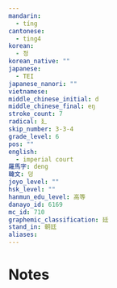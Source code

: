 ```yaml
---
mandarin:
  - tíng
cantonese:
  - ting4
korean:
  - 정
korean_native: ""
japanese:
  - TEI
japanese_nanori: ""
vietnamese:
middle_chinese_initial: d
middle_chinese_final: eŋ
stroke_count: 7
radical: 廴
skip_number: 3-3-4
grade_level: 6
pos: ""
english:
  - imperial court
羅馬字: deng
韓文: 덩
joyo_level: ""
hsk_level: ""
hanmun_edu_level: 高等
danayo_id: 6169
mc_id: 710
graphemic_classification: 廷
stand_in: 朝廷
aliases:
---
```


# Notes
